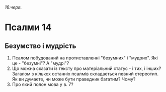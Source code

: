 
_16.черв._

# Псалми 14

## Безумство і мудрість
1. Псалом побудований на протиставленні "безумних" і "мудрих". Які це - "безумні"? А "мудрі"?
2. Що можна сказати із тексту про матеріальний статус - і тих, і інших? Загалом з кількох останніх псалмів складається певний стереотип. Як ви думаєте, чи може бути праведник багатим? Чому?
3. Про який полон мова у в. 7?
